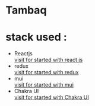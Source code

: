 # Tambaq
<h1>stack used :</h1>
<ul>
<li>Reactjs</li>
  <a href="https://id.reactjs.org/docs/getting-started.html">visit for started with react js</a>
  <li>redux</li>
  <a href="https://react-redux.js.org/introduction/getting-started">visit for started with redux</a>
 <li>mui</li>
  <a href="https://mui.com/">visit for started with mui</a>
  <li>Chakra UI</li>
  <a href="https://chakra-ui.com/guides/first-steps">visit for started with Chakra UI</a>
</ul>
